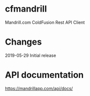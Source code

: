 # cfmandrill
Mandrill.com ColdFusion Rest API Client

# Changes
2019-05-29 Initial release

# API documentation
https://mandrillapp.com/api/docs/

